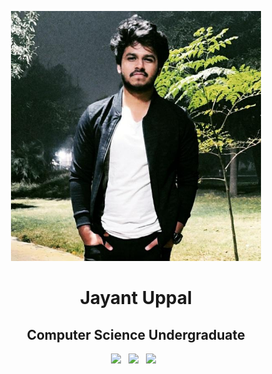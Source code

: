 <p align="center">
<img src="img/JayantUppal.jpeg" height="400">

<h1 align="center">Jayant Uppal</h1>

<h2 align="center">Computer Science Undergraduate</h2>

<p align='center'>
  <a href="mailto:jayantuppal1707@gmail.com"><img height="50" src="img/gmail.png?raw=true"></a>&nbsp;&nbsp;
  <a href="www.linkedin.com/in/jayant-uppal"><img height="50" src="img/linkedin.png?raw=true"></a>&nbsp;&nbsp;
  <a href="https://github.com/JayantUppal"><img height="50" src="img/website.png?raw=true"></a>&nbsp;&nbsp;
</p>
</p>